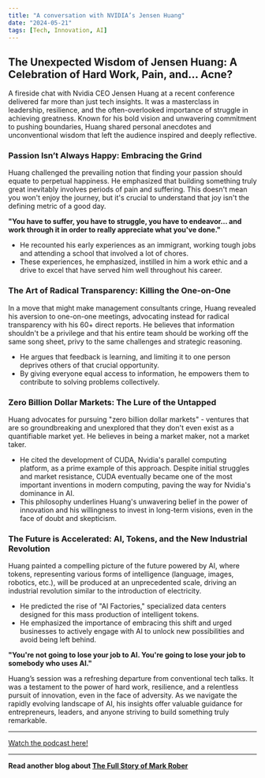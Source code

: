 ```yaml
---
title: "A conversation with NVIDIA’s Jensen Huang"
date: "2024-05-21"
tags: [Tech, Innovation, AI]
---
```


## The Unexpected Wisdom of Jensen Huang: A Celebration of Hard Work, Pain, and... Acne?

A fireside chat with Nvidia CEO Jensen Huang at a recent conference delivered far more than just tech insights. It was a masterclass in leadership, resilience, and the often-overlooked importance of struggle in achieving greatness. Known for his bold vision and unwavering commitment to pushing boundaries, Huang shared personal anecdotes and unconventional wisdom that left the audience inspired and deeply reflective.

### Passion Isn’t Always Happy: Embracing the Grind

Huang challenged the prevailing notion that finding your passion should equate to perpetual happiness. He emphasized that building something truly great inevitably involves periods of pain and suffering. This doesn't mean you won't enjoy the journey, but it's crucial to understand that joy isn't the defining metric of a good day.

**"You have to suffer, you have to struggle, you have to endeavor... and work through it in order to really appreciate what you've done."**

- He recounted his early experiences as an immigrant, working tough jobs and attending a school that involved a lot of chores.
- These experiences, he emphasized, instilled in him a work ethic and a drive to excel that have served him well throughout his career.

### The Art of Radical Transparency: Killing the One-on-One

In a move that might make management consultants cringe, Huang revealed his aversion to one-on-one meetings, advocating instead for radical transparency with his 60+ direct reports. He believes that information shouldn't be a privilege and that his entire team should be working off the same song sheet, privy to the same challenges and strategic reasoning.

- He argues that feedback is learning, and limiting it to one person deprives others of that crucial opportunity.
- By giving everyone equal access to information, he empowers them to contribute to solving problems collectively.

### Zero Billion Dollar Markets: The Lure of the Untapped

Huang advocates for pursuing "zero billion dollar markets" - ventures that are so groundbreaking and unexplored that they don't even exist as a quantifiable market yet. He believes in being a market maker, not a market taker.

- He cited the development of CUDA, Nvidia's parallel computing platform, as a prime example of this approach. Despite initial struggles and market resistance, CUDA eventually became one of the most important inventions in modern computing, paving the way for Nvidia's dominance in AI.
- This philosophy underlines Huang's unwavering belief in the power of innovation and his willingness to invest in long-term visions, even in the face of doubt and skepticism.

### The Future is Accelerated: AI, Tokens, and the New Industrial Revolution

Huang painted a compelling picture of the future powered by AI, where tokens, representing various forms of intelligence (language, images, robotics, etc.), will be produced at an unprecedented scale, driving an industrial revolution similar to the introduction of electricity.

- He predicted the rise of "AI Factories," specialized data centers designed for this mass production of intelligent tokens.
- He emphasized the importance of embracing this shift and urged businesses to actively engage with AI to unlock new possibilities and avoid being left behind.

**"You're not going to lose your job to AI. You're going to lose your job to somebody who uses AI."**

Huang’s session was a refreshing departure from conventional tech talks. It was a testament to the power of hard work, resilience, and a relentless pursuit of innovation, even in the face of adversity. As we navigate the rapidly evolving landscape of AI, his insights offer valuable guidance for entrepreneurs, leaders, and anyone striving to build something truly remarkable.

---

<a href="https://youtube.com/watch?v=8Pfa8kPjUio" target="_blank">Watch the podcast here!</a>

---

**Read another blog about [The Full Story of Mark Rober](./20221207-markrober-colinandsamir)**
